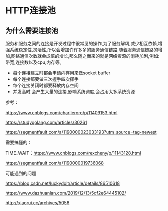 # HTTP连接池

## 为什么需要连接池

服务和服务之间的连接是开发过程中很常见的操作,为了服务解耦,减少相互依赖,增强系统稳定性,灵活性,所以会增加许许多多的服务通信链路,随着服务通信链路的增加,网络通信次数就会成倍的增长,那么随之而来的就是网络资源的消耗加剧,例如:带宽,连接数以及cpu,内存等。

- 每个连接建立时都会申请内存用来做socket buffer
- 每个连接都要做三次握手四次挥手
- 每个连接关闭时都要释放内存空间
- 并发高时,会产生大量的连接,影响系统调度,会占用太多系统资源



参考：

https://www.cnblogs.com/charlieroro/p/11409153.html

https://studygolang.com/articles/30261

https://segmentfault.com/a/1190000023033193?utm_source=tag-newest



需要搞懂的：

TIME_WAIT：https://www.cnblogs.com/rexcheny/p/11143128.html



https://segmentfault.com/a/1190000019736068



可能遇到的问题

https://blog.csdn.net/luckydoit/article/details/86510618

https://www.dazhuanlan.com/2019/12/13/5df2e64445102/

http://xiaorui.cc/archives/5056